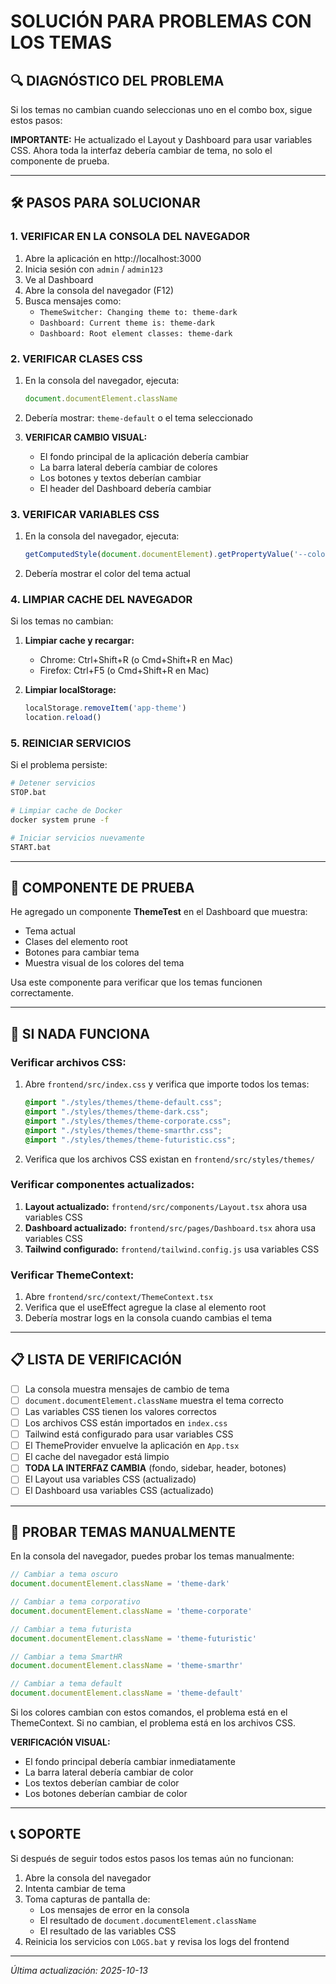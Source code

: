 # SOLUCIÓN PARA PROBLEMAS CON LOS TEMAS

## 🔍 DIAGNÓSTICO DEL PROBLEMA

Si los temas no cambian cuando seleccionas uno en el combo box, sigue estos pasos:

**IMPORTANTE:** He actualizado el Layout y Dashboard para usar variables CSS. Ahora toda la interfaz debería cambiar de tema, no solo el componente de prueba.

---

## 🛠️ PASOS PARA SOLUCIONAR

### 1. VERIFICAR EN LA CONSOLA DEL NAVEGADOR

1. Abre la aplicación en http://localhost:3000
2. Inicia sesión con `admin` / `admin123`
3. Ve al Dashboard
4. Abre la consola del navegador (F12)
5. Busca mensajes como:
   - `ThemeSwitcher: Changing theme to: theme-dark`
   - `Dashboard: Current theme is: theme-dark`
   - `Dashboard: Root element classes: theme-dark`

### 2. VERIFICAR CLASES CSS

1. En la consola del navegador, ejecuta:
   ```javascript
   document.documentElement.className
   ```
2. Debería mostrar: `theme-default` o el tema seleccionado

3. **VERIFICAR CAMBIO VISUAL:**
   - El fondo principal de la aplicación debería cambiar
   - La barra lateral debería cambiar de colores
   - Los botones y textos deberían cambiar
   - El header del Dashboard debería cambiar

### 3. VERIFICAR VARIABLES CSS

1. En la consola del navegador, ejecuta:
   ```javascript
   getComputedStyle(document.documentElement).getPropertyValue('--color-primary')
   ```
2. Debería mostrar el color del tema actual

### 4. LIMPIAR CACHE DEL NAVEGADOR

Si los temas no cambian:

1. **Limpiar cache y recargar:**
   - Chrome: Ctrl+Shift+R (o Cmd+Shift+R en Mac)
   - Firefox: Ctrl+F5 (o Cmd+Shift+R en Mac)

2. **Limpiar localStorage:**
   ```javascript
   localStorage.removeItem('app-theme')
   location.reload()
   ```

### 5. REINICIAR SERVICIOS

Si el problema persiste:

```bash
# Detener servicios
STOP.bat

# Limpiar cache de Docker
docker system prune -f

# Iniciar servicios nuevamente
START.bat
```

---

## 🧪 COMPONENTE DE PRUEBA

He agregado un componente **ThemeTest** en el Dashboard que muestra:

- Tema actual
- Clases del elemento root
- Botones para cambiar tema
- Muestra visual de los colores del tema

Usa este componente para verificar que los temas funcionen correctamente.

---

## 🔧 SI NADA FUNCIONA

### Verificar archivos CSS:

1. Abre `frontend/src/index.css` y verifica que importe todos los temas:
   ```css
   @import "./styles/themes/theme-default.css";
   @import "./styles/themes/theme-dark.css";
   @import "./styles/themes/theme-corporate.css";
   @import "./styles/themes/theme-smarthr.css";
   @import "./styles/themes/theme-futuristic.css";
   ```

2. Verifica que los archivos CSS existan en `frontend/src/styles/themes/`

### Verificar componentes actualizados:

1. **Layout actualizado:** `frontend/src/components/Layout.tsx` ahora usa variables CSS
2. **Dashboard actualizado:** `frontend/src/pages/Dashboard.tsx` ahora usa variables CSS
3. **Tailwind configurado:** `frontend/tailwind.config.js` usa variables CSS

### Verificar ThemeContext:

1. Abre `frontend/src/context/ThemeContext.tsx`
2. Verifica que el useEffect agregue la clase al elemento root
3. Debería mostrar logs en la consola cuando cambias el tema

---

## 📋 LISTA DE VERIFICACIÓN

- [ ] La consola muestra mensajes de cambio de tema
- [ ] `document.documentElement.className` muestra el tema correcto
- [ ] Las variables CSS tienen los valores correctos
- [ ] Los archivos CSS están importados en `index.css`
- [ ] Tailwind está configurado para usar variables CSS
- [ ] El ThemeProvider envuelve la aplicación en `App.tsx`
- [ ] El cache del navegador está limpio
- [ ] **TODA LA INTERFAZ CAMBIA** (fondo, sidebar, header, botones)
- [ ] El Layout usa variables CSS (actualizado)
- [ ] El Dashboard usa variables CSS (actualizado)

---

## 🚀 PROBAR TEMAS MANUALMENTE

En la consola del navegador, puedes probar los temas manualmente:

```javascript
// Cambiar a tema oscuro
document.documentElement.className = 'theme-dark'

// Cambiar a tema corporativo
document.documentElement.className = 'theme-corporate'

// Cambiar a tema futurista
document.documentElement.className = 'theme-futuristic'

// Cambiar a tema SmartHR
document.documentElement.className = 'theme-smarthr'

// Cambiar a tema default
document.documentElement.className = 'theme-default'
```

Si los colores cambian con estos comandos, el problema está en el ThemeContext.
Si no cambian, el problema está en los archivos CSS.

**VERIFICACIÓN VISUAL:**
- El fondo principal debería cambiar inmediatamente
- La barra lateral debería cambiar de color
- Los textos deberían cambiar de color
- Los botones deberían cambiar de color

---

## 📞 SOPORTE

Si después de seguir todos estos pasos los temas aún no funcionan:

1. Abre la consola del navegador
2. Intenta cambiar de tema
3. Toma capturas de pantalla de:
   - Los mensajes de error en la consola
   - El resultado de `document.documentElement.className`
   - El resultado de las variables CSS
4. Reinicia los servicios con `LOGS.bat` y revisa los logs del frontend

---

*Última actualización: 2025-10-13*